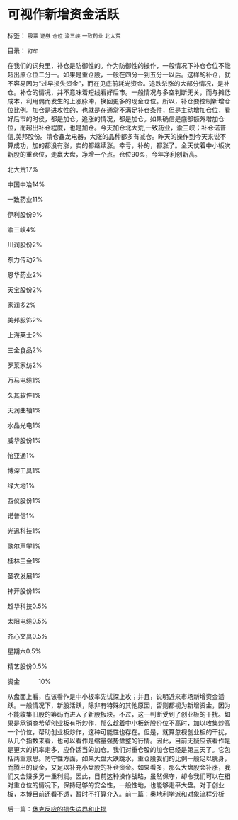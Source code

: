 # 可视作新增资金活跃

标签： `股票` `证券` `仓位` `渝三峡` `一致药业` `北大荒` 

目录： `打印`

在我们的词典里，补仓是防御性的。作为防御性的操作，一般情况下补仓仓位不能超出原仓位二分一。如果是重仓股，一般在四分一到五分一以后。这样的补仓，就不容易因为“过早损失资金”，而在见底前耗光资金。追跌杀涨的大部分情况，是补仓。补仓的情况，并不意味着短线看好后市。一般情况与多空判断无关，而与摊低成本，利用偶而发生的上涨脉冲，换回更多的现金仓位。所以，补仓要控制新增仓位比例。加仓是进攻性的，也就是在通常不满足补仓条件，但是主动增加仓位，看好后市的时侯，都是加仓。追涨的情况，都是加仓。如果确信是底部额外增加仓位，而超出补仓程度，也是加仓。今天加仓北大荒,一致药业，渝三峡；补仓诺普信,美邦股份。清仓鑫龙电器，大涨的品种都多有减仓。昨天的操作到今天来说不算成功，加的都没有涨，卖的都继续涨。幸亏，补的，都涨了。全天仗着中小板次新股的重仓位，走赢大盘，净增一个点。仓位90%，今年净利创新高。

北大荒17%

中国中冶14%

一致药业11%

伊利股份9%

渝三峡4%

川润股份2%

东力传动2%

恩华药业2%

天宝股份2%

家润多2%

美邦服饰2%

上海莱士2%

三全食品2%

罗莱家纺2%

万马电缆1%

久其软件1%

天润曲轴1%

水晶光电1%

威华股份1%

怡亚通1%

博深工具1%

绿大地1%

西仪股份1%

诺普信1%

光迅科技1%

歌尔声学1%

桂林三金1%

圣农发展1%

神开股份1%

超华科技0.5%

太阳电缆0.5%

齐心文具0.5%

星期六0.5%

精艺股份0.5%

资金　　　10%



从盘面上看，应该看作是中小板率先试探上攻；并且，说明近来市场新增资金活跃。一般情况下，新股活跃，除非有特殊的其他原因，否则都视为新增资金，因为不能收集旧股的筹码而进入了新股板块。不过，这一判断受到了创业板的干扰。如果是承销商希望创业板有所炒作，那么趁着中小板新股价位不高时，加以收集炒高一个价位，帮助创业板炒作，这种可能性也存在。但是，就算忽视创业板的干扰，从几个指数来看，也可以看作是缩量强势盘整的行情。因此，目前无疑应该看作是是更大的机率走多，应作适当的加仓。我们对重仓股的加仓已经是第三天了。它包括两重意思。防守性方面，如果大盘大跌跳水，重仓股我们的比例一般足以脱身，而腾出的现金，又足以补充小盘股的补仓资金。如果看多，那么大盘股会补涨，我们又会赚多另一重利润。因此，目前这种操作战略，虽然保守，却令我们可以在相对重仓位的情况下，保持足够的安全性，一般性地，也能够走平大盘。对于创业板，本博目前还看不透，暂时不打算介入。前一篇：[奥地利学派和对象流程分析](../../../2009/10/22/奥地利学派和对象流程分析.md)

后一篇：[休克反应的损失边界和止损](../../../2009/10/22/休克反应的损失边界和止损.md)
